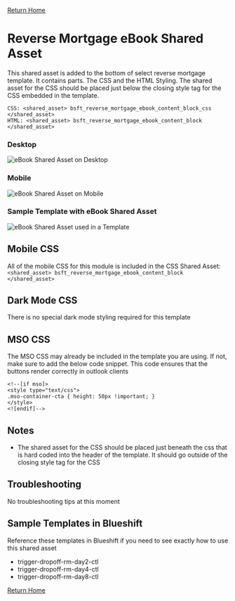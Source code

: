 
[Return Home](index.md)

# Reverse Mortgage eBook Shared Asset
This shared asset is added to the bottom of select reverse mortgage template.  It contains parts. The CSS and the HTML Styling.  The shared asset for the CSS should be placed just below the closing style tag for the CSS embedded in the template.


```
CSS: <shared_asset> bsft_reverse_mortgage_ebook_content_block_css </shared_asset>
HTML: <shared_asset> bsft_reverse_mortgage_ebook_content_block </shared_asset>

```

### Desktop
![eBook Shared Asset on Desktop](https://s3.amazonaws.com/marketing.lendingtree.com/email/module-library/sa-reverse-mortgage-ebook-desktop.png)


### Mobile
![eBook Shared Asset on Mobile](https://s3.amazonaws.com/marketing.lendingtree.com/email/module-library/sa-reverse-mortgage-ebook-mobile.png)


### Sample Template with eBook Shared Asset
![eBook Shared Asset used in a Template](https://s3.amazonaws.com/marketing.lendingtree.com/email/module-library/sa-reverse-mortgage-ebook-sample-template.png)


## Mobile CSS
All of the mobile CSS for this module is included in the CSS Shared Asset: 
```<shared_asset> bsft_reverse_mortgage_ebook_content_block </shared_asset>```


## Dark Mode CSS
There is no special dark mode styling required for this template


## MSO CSS
The MSO CSS may already be included in the template you are using.  If not, make sure to add the below code snippet.  This code ensures that the buttons render correctly in outlook clients

```
<!--[if mso]>
<style type="text/css">
.mso-container-cta { height: 50px !important; }
</style>
<![endif]-->
```

## Notes
- The shared asset for the CSS should be placed just beneath the css that is hard coded into the header of the template.  It should go outside of the closing style tag for the CSS


## Troubleshooting
No troubleshooting tips at this moment


## Sample Templates in Blueshift
Reference these templates in Blueshift if you need to see exactly how to use this shared asset

- trigger-dropoff-rm-day2-ctl
- trigger-dropoff-rm-day4-ctl
- trigger-dropoff-rm-day8-ctl


[Return Home](index.md)
